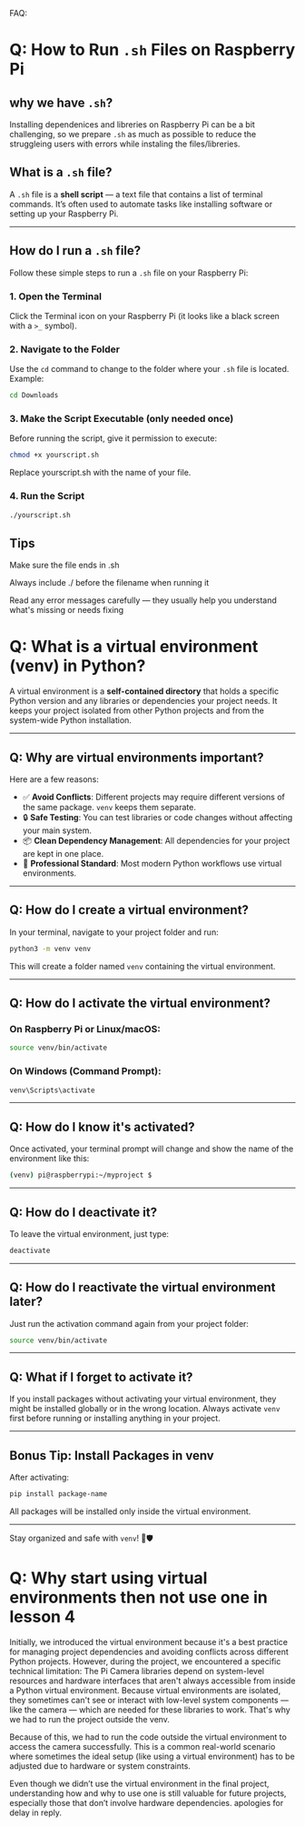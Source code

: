 FAQ:

# Q: How to Run `.sh` Files on Raspberry Pi

## why we have `.sh`?

Installing dependenices and libreries on Raspberry Pi can be a bit challenging, so we prepare `.sh` as much as possible to reduce the struggleing users with errors while instaling the files/libreries.

## What is a `.sh` file?

A `.sh` file is a **shell script** — a text file that contains a list of terminal commands. It’s often used to automate tasks like installing software or setting up your Raspberry Pi.

---

## How do I run a `.sh` file?

Follow these simple steps to run a `.sh` file on your Raspberry Pi:

### 1. Open the Terminal
Click the Terminal icon on your Raspberry Pi (it looks like a black screen with a `>_` symbol).

### 2. Navigate to the Folder
Use the `cd` command to change to the folder where your `.sh` file is located. Example:

```bash
cd Downloads
```

### 3. Make the Script Executable (only needed once)
Before running the script, give it permission to execute:

```bash
chmod +x yourscript.sh
```

Replace yourscript.sh with the name of your file.

### 4. Run the Script

```bash
./yourscript.sh
```

## Tips
Make sure the file ends in .sh

Always include ./ before the filename when running it

Read any error messages carefully — they usually help you understand what's missing or needs fixing




# Q: What is a virtual environment (venv) in Python?

A virtual environment is a **self-contained directory** that holds a specific Python version and any libraries or dependencies your project needs. It keeps your project isolated from other Python projects and from the system-wide Python installation.

---

## Q: Why are virtual environments important?

Here are a few reasons:

- ✅ **Avoid Conflicts**: Different projects may require different versions of the same package. `venv` keeps them separate.
- 🔒 **Safe Testing**: You can test libraries or code changes without affecting your main system.
- 📦 **Clean Dependency Management**: All dependencies for your project are kept in one place.
- 🚀 **Professional Standard**: Most modern Python workflows use virtual environments.

---

## Q: How do I create a virtual environment?

In your terminal, navigate to your project folder and run:

```bash
python3 -m venv venv
```

This will create a folder named `venv` containing the virtual environment.

---

## Q: How do I activate the virtual environment?

### On Raspberry Pi or Linux/macOS:

```bash
source venv/bin/activate
```

### On Windows (Command Prompt):

```cmd
venv\Scripts\activate
```

---

## Q: How do I know it's activated?

Once activated, your terminal prompt will change and show the name of the environment like this:

```bash
(venv) pi@raspberrypi:~/myproject $
```

---

## Q: How do I deactivate it?

To leave the virtual environment, just type:

```bash
deactivate
```

---

## Q: How do I reactivate the virtual environment later?

Just run the activation command again from your project folder:

```bash
source venv/bin/activate
```

---

## Q: What if I forget to activate it?

If you install packages without activating your virtual environment, they might be installed globally or in the wrong location. Always activate `venv` first before running or installing anything in your project.

---

## Bonus Tip: Install Packages in venv

After activating:

```bash
pip install package-name
```

All packages will be installed only inside the virtual environment.

---

Stay organized and safe with `venv`! 🐍🛡️


# Q: Why start using virtual environments then not use one in lesson 4
Initially, we introduced the virtual environment because it's a best practice for managing project dependencies and avoiding conflicts across different Python projects. However, during the project, we encountered a specific technical limitation: The Pi Camera libraries depend on system-level resources and hardware interfaces that aren't always accessible from inside a Python virtual environment. Because virtual environments are isolated, they sometimes can't see or interact with low-level system components — like the camera — which are needed for these libraries to work. That's why we had to run the project outside the venv.

Because of this, we had to run the code outside the virtual environment to access the camera successfully. This is a common real-world scenario where sometimes the ideal setup (like using a virtual environment) has to be adjusted due to hardware or system constraints.

Even though we didn’t use the virtual environment in the final project, understanding how and why to use one is still valuable for future projects, especially those that don’t involve hardware dependencies.
apologies for delay in reply.